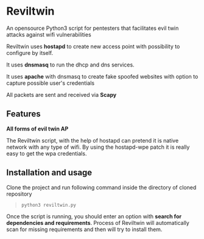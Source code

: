 # Reviltwin
An opensource Python3 script for pentesters that facilitates evil twin attacks against wifi vulnerabilities

Reviltwin uses **hostapd** to create new access point with possibility to configure by itself.

It uses **dnsmasq** to run the dhcp and dns services.

It uses **apache** with dnsmasq to create fake spoofed websites with option to capture possible user's credentials

All packets are sent and received via **Scapy**

## Features
**All forms of evil twin AP**

The Reviltwin script, with the help of hostapd can pretend it is native network with any type of wifi. By using the hostapd-wpe patch it is really easy to get the wpa credentials.

## Installation and usage
Clone the project and run following command inside the directory of cloned repository
>`python3 reviltwin.py`

Once the script is running, you should enter an option with **search for dependencies and requirements**. Process of Reviltwin will automatically scan for missing requirements and then will try to install them.

